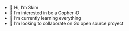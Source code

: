 - 👋 Hi, I’m Skim
- 👀 I’m interested in be a Gopher :D
- 🌱 I’m currently learning everything 
- 💞️ I’m looking to collaborate on Go open source proyect




